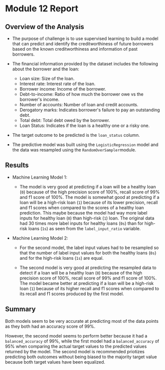 # Module 12 Report

## Overview of the Analysis

* The purpose of challenge is to use supervised learning to build a model that can predict and identify the creditworthiness of future borrowers based on the known creditworthiness and information of past borrowers.
* The financial information provided by the dataset includes the following about the borrower and the loan:
  * Loan size: Size of the loan.
  * Interest rate: Interest rate of the loan.
  * Borrower income: Income of the borrower.
  * Debt-to-income: Ratio of how much the borrower owe vs the borrower's income.
  * Number of accounts: Number of loan and credit accounts.
  * Derogatory marks: Indicates borrower's failure to pay an outstanding debt.
  * Total debt: Total debt owed by the borrower.
  * Loan Status: Indicates if the loan is a healthy one or a risky one.

* The target outcome to be predicted is the `loan_status` column.

* The predictive model was built using the `LogisticRegression` model and the data was resampled using the `RandomOverSampler`module.

## Results

* Machine Learning Model 1:
  * The model is very good at predicting if a loan will be a healthy loan (`0`) because of the high precision score of 100%, recall score of 99% and f1 score of 100%. 
  The model is somewhat good at predicting if a loan will be a high-risk loan (`1`) because of its lower precision, recall and f1 scores when compared to the scores of a healthy loan prediction. This maybe because the model had way more label inputs for healthy loan (`0`) than high-risk (`1`) loan.
  The original data had 30 times more label inputs for healthy loans (`0s`) than for high-risk loans (`1s`) as seen from the `label_input_ratio` variable.



* Machine Learning Model 2:
  * For the second model, the label input values had to be resampled so that the number of label input values for both the healthy loans (`0s`) and for the high-risk loans (`1s`) are equal.

  * The second model is very good at predicting the resampled data to detect if a loan will be a healthy loan (`0`) because of the high precision score of 100%, recall score of 99% and f1 score of 100%. The model became better at predicting if a loan will be a high-risk loan (`1`) because of its higher recall and f1 scores when compared to its recall and f1 scores produced by the first model.

## Summary

Both models seem to be very accurate at predicting most of the data points as they both had an accuracy score of 99%.

However, the second model seems to perform better because it had a `balanced_accuracy` of 99%, while the first model had a `balanced_accuracy` of 95% when comparing the actual target values to the predicted values returned by the model. The second model is recommended priotizes predicting both outcomes without being biased to the majority target value because both target values have been equalized.

